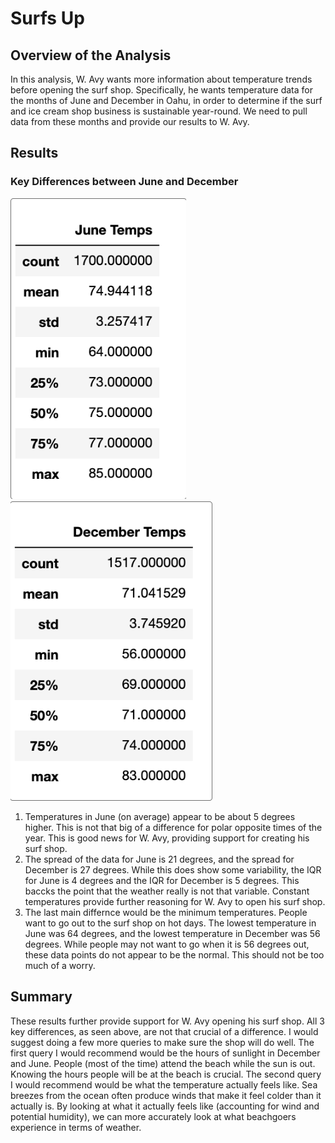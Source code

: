 # Surfs Up

## Overview of the Analysis
In this analysis, W. Avy wants more information about temperature trends before opening the surf shop. Specifically, he wants temperature data for the months of June and December in Oahu, in order to determine if the surf and ice cream shop business is sustainable year-round. We need to pull data from these months and provide our results to W. Avy.

## Results
### Key Differences between June and December
![June Temperatures](June_Temps.PNG)
![December Temperatures](December_Temps.PNG)

1. Temperatures in June (on average) appear to be about 5 degrees higher. This is not that big of a difference for polar opposite times of the year. This is good news for W. Avy, providing support for creating his surf shop.
2. The spread of the data for June is 21 degrees, and the spread for December is 27 degrees. While this does show some variability, the IQR for  June is 4 degrees and the IQR for December is 5 degrees. This baccks the point that the weather really is not that variable. Constant temperatures provide further reasoning for W. Avy to open his surf shop.
3. The last main differnce would be the minimum temperatures. People want to go out to the surf shop on hot days. The lowest temperature in June was 64 degrees, and the lowest temperature in December was 56 degrees. While people may not want to go when it is 56 degrees out, these data points do not appear to be the normal. This should not be too much of a worry. 


## Summary
These results further provide support for W. Avy opening his surf shop. All 3 key differences, as seen above, are not that crucial of a difference. I would suggest doing a few more queries to make sure the shop will do well. The first query I would recommend would be the hours of sunlight in December and June. People (most of the time) attend the beach while the sun is out. Knowing the hours people will be at the beach is crucial. The second query I would recommend would be what the temperature actually feels like. Sea breezes from the ocean often produce winds that make it feel colder than it actually is. By looking at what it actually feels like (accounting for wind and potential humidity), we can more accurately look at what beachgoers experience in terms of weather.
